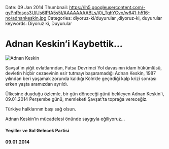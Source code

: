 Date: 09 Jan 2014
Thumbnail: https://lh5.googleusercontent.com/-qyPnRqsos3U/Us6IPfA5s5I/AAAAAAAABLs/i0i_TqhYCvo/w641-h516-no/adnankeskin.jpg
Categories: diyoruz-ki/duyurular ,diyoruz-ki, duyurular
keywords: Diyoruz ki, Duyurular

# Adnan Keskin’i Kaybettik…

![Adnan Keskin](https://lh5.googleusercontent.com/-qyPnRqsos3U/Us6IPfA5s5I/AAAAAAAABLs/i0i_TqhYCvo/w641-h516-no/adnankeskin.jpg)


Şavşat'ın yiğit evlatlarından, Fatsa Devrimci Yol davasının idam hükümlüsü, devletin hiçbir cezaevinin esir tutmayı başaramadığı Adnan Keskin, 1987 yılından beri yaşamak zorunda kaldığı Köln’de geçirdiği kalp krizi sonrası erken yaşta aramızdan ayrıldı.

Ülkesine duyduğu özlemle, bir gün döneceği günü bekleyen Adnan Keskin'i, 09.01.2014 Perşembe günü, memleketi Şavşat'ta toprağa vereceğiz.

Türkiye halklarının başı sağ olsun.

Adnan Keskin’in mücadelesi önünde saygıyla eğiliyoruz…


#### Yeşiller ve Sol Gelecek Partisi 
#### 09.01.2014
